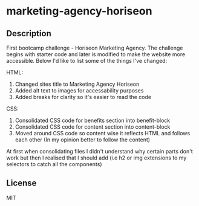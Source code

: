 # marketing-agency-horiseon

## Description

First bootcamp challenge - Horiseon Marketing Agency. The challenge begins with starter code and later is modified to make the website more accessible. Below I'd like to list some of the things I've changed:

HTML:

1. Changed sites title to Marketing Agency Horiseon
2. Added alt text to images for accessability purposes
3. Added breaks for clarity so it's easier to read the code

CSS:

1. Consolidated CSS code for benefits section into benefit-block
2. Consolidated CSS code for content section into content-block
3. Moved around CSS code so content wise it reflects HTML and follows each other (In my opinion better to follow the content)

At first when consolidating files I didn't understand why certain parts don't work but then I realised that I should add (i.e h2 or img extensions to my selectors to catch all the components)

## License

MIT
